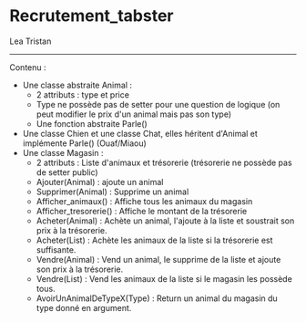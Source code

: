 # Recrutement_tabster

Lea Tristan

------

Contenu : 
* Une classe abstraite Animal : 
	- 2 attributs : type et price
	- Type ne possède pas de setter pour une question de logique (on peut modifier le prix d'un animal mais pas son type)
	- Une fonction abstraite Parle()
* Une classe Chien et une classe Chat, elles héritent d'Animal et implémente Parle() (Ouaf/Miaou)
* Une classe Magasin :
	- 2 attributs : Liste d'animaux et trésorerie (trésorerie ne possède pas de setter public)
	- Ajouter(Animal) : ajoute un animal
	- Supprimer(Animal) : Supprime un animal
	- Afficher_animaux() : Affiche tous les animaux du magasin
	- Afficher_tresorerie() : Affiche le montant de la trésorerie
	- Acheter(Animal) : Achète un animal, l'ajoute à la liste et soustrait son prix à la trésorerie.
	- Acheter(List<Animal>) : Achète les animaux de la liste si la trésorerie est suffisante.
	- Vendre(Animal) : Vend un animal, le supprime de la liste et ajoute son prix à la trésorerie.
	- Vendre(List<Animal>) : Vend les animaux de la liste si le magasin les possède tous.
	- AvoirUnAnimalDeTypeX(Type) : Return un animal du magasin du type donné en argument.
